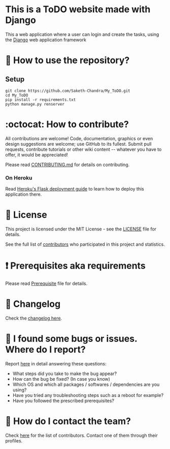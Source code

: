 # This is a ToDO website made with Django

This a web application where a user can login and create the tasks, using the [Django](https://www.djangoproject.com/) web application framework

<!--A running instance of it can be found at " 
[https://xyz.herokuapp.com/](https://xyz.herokuapp.com/) ".-->

# :book: How to use the repository?
## Setup
``` 
git clone https://github.com/Saketh-Chandra/My_ToDO.git
cd My_ToDO
pip install -r requirements.txt
python manage.py renserver
```

# :octocat: How to contribute?

All contributions are welcome! Code, documentation, graphics or even design suggestions are welcome; use GitHub to its fullest. Submit pull requests, contribute tutorials or other wiki content -- whatever you have to offer, it would be appreciated!

Please read [CONTRIBUTING.md](CONTRIBUTING.md) for details on contributing.

### On Heroku

Read [Heroku's Flask deployment guide](https://devcenter.heroku.com/articles/getting-started-with-python-o#deploy-your-application-to-heroku) to learn how to deploy this application there.


# :scroll: License

This project is licensed under the MIT License - see the [LICENSE](LICENSE) file for details.


See the full list of [contributors](https://github.com/Saketh-Chandra/flask_basic/graphs/contributors) who participated in this project and statistics.

# :heavy_exclamation_mark: Prerequisites aka requirements

Please read [Prerequisite](Prerequisite.md) file for details.

# :scroll: Changelog

Check the [changelog here](https://github.com/Saketh-Chandra/flask_basic/commits/master).

# :scroll: I found some bugs or issues. Where do I report?

Report [here](https://github.com/Saketh-Chandra/flask_basic/issues/new) in detail answering these questions:

* What steps did you take to make the bug appear?
* How can the bug be fixed? (In case you know)
* Which OS and which all packages / softwares / dependencies are you using?
* Have you tried any troubleshooting steps such as a reboot for example?
* Have you followed the prescribed prerequisites?

# :scroll: How do I contact the team?

Check [here](https://github.com/Saketh-Chandra/flask_basic/graphs/contributors) for the list of contributors. Contact one of them through their profiles.